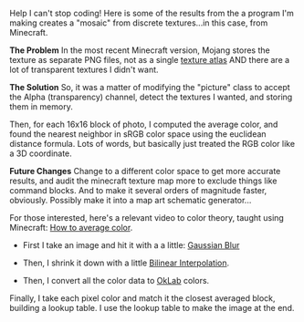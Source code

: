 Help I can't stop coding! Here is some of the results from the a program I'm making creates a "mosaic" from discrete textures...in this case, from Minecraft.

**The Problem**
In the most recent Minecraft version, Mojang stores the texture as separate PNG files, not as a single [texture atlas](<https://en.wikipedia.org/wiki/Texture_atlas>) AND there are a lot of transparent textures I didn't want.

**The Solution**
So, it was a matter of modifying the "picture" class to accept the Alpha (transparency) channel, detect the textures I wanted, and storing them in memory.

Then, for each 16x16 block of photo, I computed the average color, and found the nearest neighbor in sRGB color space using the euclidean distance formula. Lots of words, but basically just treated the RGB color like a 3D coordinate.

**Future Changes**
Change to a different color space to get more accurate results, and audit the minecraft texture map more to exclude things like command blocks. And to make it several orders of magnitude faster, obviously. Possibly make it into a map art schematic generator...

For those interested, here's a relevant video to color theory, taught using Minecraft: [How to average color](<https://www.youtube.com/watch?v=e0HM_vfSuDw&t=46s>).

- First I take an image and hit it with a a little:
[Gaussian Blur](<https://en.wikipedia.org/wiki/Gaussian_blur>)

- Then, I shrink it down with a little [Bilinear Interpolation](<https://en.wikipedia.org/wiki/Bilinear_interpolation>).

- Then, I convert all the color data to [OkLab](<https://bottosson.github.io/posts/oklab/>) colors.

Finally, I take each pixel color and match it the closest averaged block, building a lookup table. I  use the lookup table to make the image at the end.
